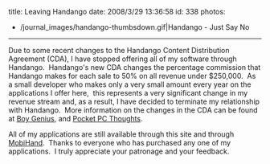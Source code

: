 title: Leaving Handango
date: 2008/3/29 13:36:58
id: 338
photos:
- /journal_images/handango-thumbsdown.gif|Handango - Just Say No
---
Due to some recent changes to the Handango Content Distribution Agreement (CDA), I have stopped offering all of my software through Handango.  Handango's new CDA changes the percentage commission that Handango makes for each sale to 50% on all revenue under $250,000.  As a small developer who makes only a very small amount every year on the applications I offer here,  this represents a very significant change in my revenue stream and, as a result, I have decided to terminate my relationship with Handango.  More information on the changes in the CDA can be found at [Boy Genius](http://www.boygeniusreport.com/2008/02/16/handango-revises-cda-says-screw-you-to-developers/), and [Pocket PC Thoughts](http://www.pocketpcthoughts.com/news/show/88336/viva-la-resistance-software-developers-leaving-handango.html).

All of my applications are still available through this site and through [MobiHand](http://www.mobihand.com).  Thanks to everyone who has purchased any one of my applications.  I truly appreciate your patronage and your feedback.